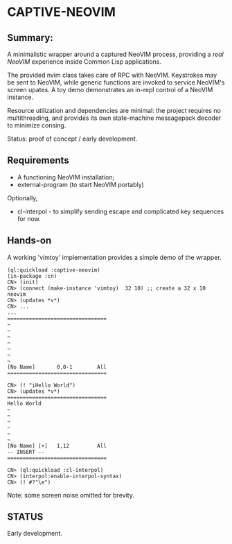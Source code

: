 # CAPTIVE-NEOVIM

## Summary:

A minimalistic wrapper around a captured NeoVIM process, providing a _real NeoVIM_ experience inside Common Lisp applications.

The provided nvim class takes care of RPC with NeoVIM.  Keystrokes may be sent to NeoVIM, while generic functions are invoked to service NeoVIM's screen upates.  A toy demo demonstrates an in-repl control of a NeoVIM instance. 

Resource utilization and dependencies are minimal: the project requires no multithreading, and provides its own state-machine messagepack decoder to minimize consing.

Status: proof of concept / early development.

## Requirements

* A functioning NeoVIM installation;
* external-program (to start NeoVIM portably)

Optionally,

* cl-interpol - to simplify sending escape and complicated key sequences for now.

## Hands-on

A working 'vimtoy' implementation provides a simple demo of the wrapper.

```
(ql:quickload :captive-neovim)
(in-package :cn)
CN> (init)
CN> (connect (make-instance 'vimtoy)  32 10) ;; create a 32 x 10 neovim
CN> (updates *v*)
CN> ...
...
================================
~                               
~                               
~                               
~                               
~                               
~                               
~                               
[No Name]       0,0-1        All
================================
                                
CN> (! "iHello World")
CN> (updates *v*)
================================
Hello World                     
~                               
~                               
~                               
~                               
~                               
~                               
[No Name] [+]   1,12         All
-- INSERT --                    
================================

CN> (ql:quickload :cl-interpol)
CN> (interpol:enable-interpol-syntax)
CN> (! #?"\e")
```

Note: some screen noise omitted for brevity.

## STATUS

Early development.



	



